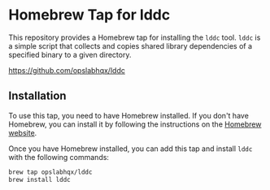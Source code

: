 # Homebrew Tap for lddc

This repository provides a Homebrew tap for installing the `lddc` tool. `lddc` is a simple script that collects and copies shared library dependencies of a specified binary to a given directory.

https://github.com/opslabhqx/lddc

## Installation

To use this tap, you need to have Homebrew installed. If you don't have Homebrew, you can install it by following the instructions on the [Homebrew website](https://brew.sh/).

Once you have Homebrew installed, you can add this tap and install `lddc` with the following commands:

```sh
brew tap opslabhqx/lddc
brew install lddc
```
